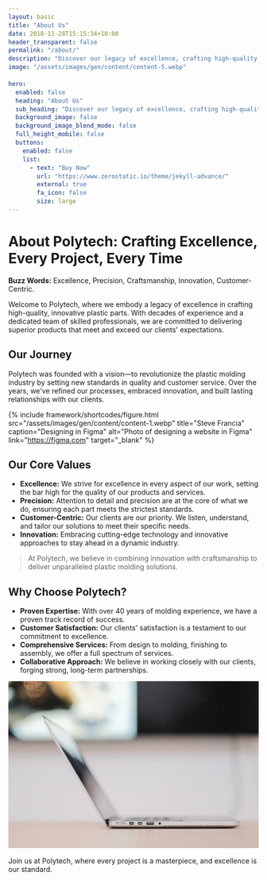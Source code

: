```yaml
---
layout: basic
title: "About Us"
date: 2018-11-28T15:15:34+10:00
header_transparent: false
permalink: "/about/"
description: "Discover our legacy of excellence, crafting high-quality plastic parts with a customer-centric approach and over 40 years of proven expertise."
image: "/assets/images/gen/content/content-5.webp"

hero:
  enabled: false
  heading: "About Us"
  sub_heading: "Discover our legacy of excellence, crafting high-quality plastic parts with a customer-centric approach and over 40 years of proven expertise."
  background_image: false
  background_image_blend_mode: false
  full_height_mobile: false
  buttons:
    enabled: false
    list:
      - text: "Buy Now"
        url: "https://www.zerostatic.io/theme/jekyll-advance/"
        external: true
        fa_icon: false
        size: large
---
```

# About Polytech: Crafting Excellence, Every Project, Every Time

**Buzz Words:** Excellence, Precision, Craftsmanship, Innovation, Customer-Centric.

Welcome to Polytech, where we embody a legacy of excellence in crafting high-quality, innovative plastic parts. With decades of experience and a dedicated team of skilled professionals, we are committed to delivering superior products that meet and exceed our clients' expectations.

## Our Journey

Polytech was founded with a vision—to revolutionize the plastic molding industry by setting new standards in quality and customer service. Over the years, we've refined our processes, embraced innovation, and built lasting relationships with our clients.

{% include framework/shortcodes/figure.html src="/assets/images/gen/content/content-1.webp" title="Steve Francia" caption="Designing in Figma" alt="Photo of designing a website in Figma" link="https://figma.com" target="_blank" %}

## Our Core Values

- **Excellence:** We strive for excellence in every aspect of our work, setting the bar high for the quality of our products and services.
- **Precision:** Attention to detail and precision are at the core of what we do, ensuring each part meets the strictest standards.
- **Customer-Centric:** Our clients are our priority. We listen, understand, and tailor our solutions to meet their specific needs.
- **Innovation:** Embracing cutting-edge technology and innovative approaches to stay ahead in a dynamic industry.

> At Polytech, we believe in combining innovation with craftsmanship to deliver unparalleled plastic molding solutions.

## Why Choose Polytech?

- **Proven Expertise:** With over 40 years of molding experience, we have a proven track record of success.
- **Customer Satisfaction:** Our clients' satisfaction is a testament to our commitment to excellence.
- **Comprehensive Services:** From design to molding, finishing to assembly, we offer a full spectrum of services.
- **Collaborative Approach:** We believe in working closely with our clients, forging strong, long-term partnerships.

![Our Team](/assets/images/gen/content/content-2.webp)

Join us at Polytech, where every project is a masterpiece, and excellence is our standard.
